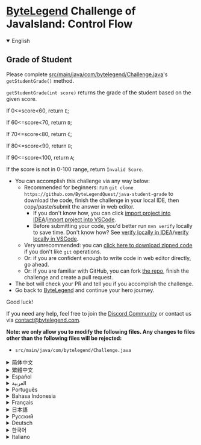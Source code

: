 # [ByteLegend](https://bytelegend.com) Challenge of JavaIsland: Control Flow

<details open='true'>
<summary>English</summary>

## Grade of Student

Please complete [src/main/java/com/bytelegend/Challenge.java](https://github.com/ByteLegendQuest/java-student-grade/blob/main/src/main/java/com/bytelegend/Challenge.java)'s `getStudentGrade()` method.

`getStudentGrade(int score)` returns the grade of the student based on the given score.

If 0<=score<60, return `E`;

If 60<=score<70, return `D`;

If 70<=score<80, return `C`;

If 80<=score<90, return `B`;

If 90<=score<100, return `A`;

If the score is not in 0-100 range, return `Invalid Score`.


- You can accomplish this challenge via any way below:
  - Recommended for beginners: run `git clone https://github.com/ByteLegendQuest/java-student-grade` to download the code,
    finish the challenge in your local IDE, then copy/paste/submit the answer in web editor.
    - If you don't know how, you can click [import project into IDEA](https://github.com/ByteLegendQuest/java-student-grade/blob/main/docs/en/clone-and-import.md)/[import project into VSCode](https://github.com/ByteLegendQuest/java-student-grade/blob/main/docs/en/clone-and-import-vscode.md).
    - Before submitting your code, you'd better run `mvn verify` locally to save time. Don't know how? See [verify locally in IDEA](https://github.com/ByteLegendQuest/java-student-grade/blob/main/docs/en/run-mvn-verify-idea.md)/[verify locally in VSCode](https://github.com/ByteLegendQuest/java-student-grade/blob/main/docs/en/run-mvn-verify-vscode.md).
  - Very unrecommended: you can [click here to download zipped code](https://codeload.github.com/ByteLegendQuest/java-student-grade/zip/refs/heads/main) if you don't like `git` operations.
  - Or: if you are confident enough to write code in web editor directly, go ahead.
  - Or: if you are familiar with GitHub, you can fork [the repo](https://github.com/ByteLegendQuest/java-student-grade), finish the challenge and create a pull request.
- The bot will check your PR and tell you if you accomplish the challenge.
- Go back to [ByteLegend](https://bytelegend.com) and continue your hero journey.

Good luck!

If you need any help, feel free to join the [Discord Community](https://discord.gg/35RreUUGWt) or contact us via [contact@bytelegend.com](mailto:contact@bytelegend.com).

**Note: we only allow you to modify the following files.
Any changes to files other than the following files will be rejected:**

- `src/main/java/com/bytelegend/Challenge.java`

</details>

<details>
<summary>简体中文</summary>

## 判断学生成绩等级

请完成[src/main/java/com/bytelegend/Challenge.java](https://github.com/ByteLegendQuest/java-student-grade/blob/main/src/main/java/com/bytelegend/Challenge.java)的`getStudentGrade()`方法。

`getStudentGrade(int score)`根据给定的分数，返回学生的等级。

如果0<=分数<60，返回`E`；

如果60<=分数<70，返回`D`；

如果70<=分数<80，返回`C`；

如果80<=分数<90，返回`B`；

如果90<=90<=100，返回`A`；

若输入的分数不在0-100范围内，返回`Invalid Score`。


- 你可以使用以下任意一种方法完成挑战：
  - 初学者推荐：运行`git clone https://git.bytelegend.com/ByteLegendQuest/java-student-grade`将代码下载到本地，在本地使用IDE调试完成后复制到网页编辑器里提交。
    - 如果你不知道怎么做，可以点击[导入IDEA](https://github.com/ByteLegendQuest/java-student-grade/blob/main/docs/zh_hans/clone-and-import.md)/[导入VSCode](https://github.com/ByteLegendQuest/java-student-grade/blob/main/docs/zh_hans/clone-and-import-vscode.md)。
    - 在提交之前，你最好先在本地运行`mvn verify`验证一下答案，以节约时间。不知道如何做？请查看[在IDEA中本地验证](https://github.com/ByteLegendQuest/java-student-grade/blob/main/docs/zh_hans/run-mvn-verify-idea.md)/[在VSCode中本地验证](https://github.com/ByteLegendQuest/java-student-grade/blob/main/docs/zh_hans/run-mvn-verify-vscode.md)。
  - 非常不推荐：如果你实在不喜欢`git`命令行操作，你可以[点击这里直接下载打包好的代码](https://ghcodeload.bytelegend.com/ByteLegendQuest/java-student-grade/zip/refs/heads/main)。
  - 或者：如果你非常自信不需要下载代码到本地调试，可以使用网页编辑器直接提交。
  - 或者：如果你对GitHub非常熟悉，你可以fork[这个仓库](https://github.com/ByteLegendQuest/java-student-grade)、完成挑战后，创建一个Pull Request。
- 机器人将会检查你的答案，告诉你你是否通过了挑战。
- 回到[字节传说](https://bytelegend.com)，然后继续你的英雄旅程。

祝你好运！

如果你需要任何帮助，欢迎加入官方玩家QQ群（在[首页](https://bytelegend.com)右下角的`联系 & 关于`菜单里可以找到入群方式）或者[Discord社区](https://discord.gg/PvmqK3hF)，或email至[contact@bytelegend.com](mailto:contact@bytelegend.com)。

**注意：我们只允许您修改以下文件，任何对其他文件的修改都会被拒绝：**

- `src/main/java/com/bytelegend/Challenge.java`

</details>

<details>
<summary>繁體中文</summary>

學生年級
----

請完成[src/main/java/com/bytelegend/Challenge.java](https://github.com/ByteLegendQuest/java-student-grade/blob/main/src/main/java/com/bytelegend/Challenge.java)的`getStudentGrade()`方法。

`getStudentGrade(int score)`根據給定的分數返回學生的成績。

如果 0<=score<60，則返回`E` ；

如果 60<=score<70，則返回`D` ；

如果 70<=score<80，則返回`C` ；

如果 80<=score<90，則返回`B` ；

如果 90<=score<100，則返回`A` ；

如果分數不在 0-100 範圍內，則返回`Invalid Score` 。

-   您可以通過以下任何方式完成此挑戰：
    -   建議初學者：運行`git clone https://github.com/ByteLegendQuest/java-student-grade`下載代碼，在本地 IDE 中完成挑戰，然後在 Web 編輯器中復制/粘貼/提交答案。
        -   如果你不知道怎麼做，你可以點擊[import project into IDEA](https://github.com/ByteLegendQuest/java-student-grade/blob/main/docs/en/clone-and-import.md) / [import project into VSCode](https://github.com/ByteLegendQuest/java-student-grade/blob/main/docs/en/clone-and-import-vscode.md) 。
        -   在提交代碼之前，您最好在本地運行`mvn verify`以節省時間。不知道怎麼樣？請參閱[在 IDEA](https://github.com/ByteLegendQuest/java-student-grade/blob/main/docs/en/run-mvn-verify-idea.md) [中進行本地驗證/在 VSCode 中進行本地驗證](https://github.com/ByteLegendQuest/java-student-grade/blob/main/docs/en/run-mvn-verify-vscode.md)。
    -   非常不推薦：如果你不喜歡`git`操作，可以[點擊這裡下載壓縮代碼](https://codeload.github.com/ByteLegendQuest/java-student-grade/zip/refs/heads/main)。
    -   或者：如果您有足夠的信心直接在 Web 編輯器中編寫代碼，請繼續。
    -   或者：如果你熟悉 GitHub，你可以 fork[倉庫](https://github.com/ByteLegendQuest/java-student-grade)，完成挑戰並創建一個拉取請求。
-   機器人會檢查你的 PR 並告訴你是否完成了挑戰。
-   回到[ByteLegend](https://bytelegend.com)繼續你的英雄之旅。

祝你好運！

如果您需要任何幫助，請隨時加入[Discord 社區](https://discord.gg/35RreUUGWt)或通過[contact@bytelegend.com](mailto:contact@bytelegend.com)聯繫我們。

**注意：我們只允許您修改以下文件。對以下文件以外的文件的任何更改都將被拒絕：**

-   `src/main/java/com/bytelegend/Challenge.java`
</details>

<details>
<summary>Español</summary>

Grado del estudiante
--------------------

Complete el método `getStudentGrade()` de [src/main/java/com/bytelegend/Challenge.java](https://github.com/ByteLegendQuest/java-student-grade/blob/main/src/main/java/com/bytelegend/Challenge.java) .

`getStudentGrade(int score)` devuelve la calificación del estudiante en función de la puntuación dada.

Si 0<=puntuación<60, devuelve `E` ;

Si 60<=puntuación<70, devuelve `D` ;

Si 70<=puntuación<80, devuelve `C` ;

Si 80<=puntuación<90, devuelve `B` ;

Si 90<=puntuación<100, devuelve `A` ;

Si la puntuación no está en el rango de 0 a 100, devuelva `Invalid Score` .

-   Puede lograr este desafío de cualquier manera a continuación:
    -   Recomendado para principiantes: ejecute `git clone https://github.com/ByteLegendQuest/java-student-grade` para descargar el código, finalice el desafío en su IDE local, luego copie/pegue/envíe la respuesta en el editor web.
        -   Si no sabe cómo hacerlo, puede hacer clic en [importar proyecto a IDEA](https://github.com/ByteLegendQuest/java-student-grade/blob/main/docs/en/clone-and-import.md) / [importar proyecto a VSCode](https://github.com/ByteLegendQuest/java-student-grade/blob/main/docs/en/clone-and-import-vscode.md) .
        -   Antes de enviar su código, es mejor que ejecute `mvn verify` localmente para ahorrar tiempo. ¿No sabes cómo? Ver [verificar localmente en IDEA](https://github.com/ByteLegendQuest/java-student-grade/blob/main/docs/en/run-mvn-verify-idea.md) / [verificar localmente en VSCode](https://github.com/ByteLegendQuest/java-student-grade/blob/main/docs/en/run-mvn-verify-vscode.md) .
    -   Muy poco recomendado: puede [hacer clic aquí para descargar el código comprimido](https://codeload.github.com/ByteLegendQuest/java-student-grade/zip/refs/heads/main) si no le gustan las operaciones de `git` .
    -   O: si tiene la confianza suficiente para escribir código en el editor web directamente, adelante.
    -   O: si está familiarizado con GitHub, puede bifurcar [el repositorio](https://github.com/ByteLegendQuest/java-student-grade) , finalizar el desafío y crear una solicitud de extracción.
-   El bot verificará tu PR y te dirá si logras el desafío.
-   Regrese a [ByteLegend](https://bytelegend.com) y continúe su viaje de héroe.

¡Buena suerte!

Si necesita ayuda, no dude en unirse a la [comunidad de Discord](https://discord.gg/35RreUUGWt) o contáctenos a través de [contact@bytelegend.com](mailto:contact@bytelegend.com) .

**Nota: solo le permitimos modificar los siguientes archivos. Cualquier cambio en los archivos que no sean los siguientes archivos será rechazado:**

-   `src/main/java/com/bytelegend/Challenge.java`
</details>

<details>
<summary>العربية</summary>

درجة الطالب
-----------

يُرجى إكمال طريقة [src / main / java / com / bytelegend / Challenge.java](https://github.com/ByteLegendQuest/java-student-grade/blob/main/src/main/java/com/bytelegend/Challenge.java) `getStudentGrade()` .

`getStudentGrade(int score)` درجة الطالب بناءً على الدرجة المحددة.

إذا كانت القيمة 0 <= الدرجة <60 ، فقم بإرجاع `E` ؛

إذا كانت 60 <= الدرجة <70 ، فقم بإرجاع `D` ؛

إذا كانت 70 <= الدرجة <80 ، فقم بإرجاع `C` ؛

إذا كانت 80 <= الدرجة <90 ، فقم بإرجاع `B` ؛

إذا كانت 90 <= الدرجة <100 ، فقم بإرجاع `A` ؛

إذا لم تكن النتيجة في النطاق 0-100 ، فقم بإرجاع `Invalid Score` .

-   يمكنك إنجاز هذا التحدي بأي طريقة أدناه:
    -   موصى به للمبتدئين: قم بتشغيل `git clone https://github.com/ByteLegendQuest/java-student-grade` لتنزيل الكود ، وإنهاء التحدي في IDE المحلي الخاص بك ، ثم نسخ / لصق / إرسال الإجابة في محرر الويب.
        -   إذا كنت لا تعرف كيف يمكنك النقر فوق [استيراد مشروع إلى IDEA](https://github.com/ByteLegendQuest/java-student-grade/blob/main/docs/en/clone-and-import.md) / [استيراد مشروع إلى VSCode](https://github.com/ByteLegendQuest/java-student-grade/blob/main/docs/en/clone-and-import-vscode.md) .
        -   قبل إرسال التعليمات البرمجية الخاصة بك ، من الأفضل تشغيل `mvn verify` محليًا لتوفير الوقت. لا أعرف كيف؟ انظر [التحقق محليًا في IDEA](https://github.com/ByteLegendQuest/java-student-grade/blob/main/docs/en/run-mvn-verify-idea.md) / [تحقق محليًا في VSCode](https://github.com/ByteLegendQuest/java-student-grade/blob/main/docs/en/run-mvn-verify-vscode.md) .
    -   غير موصى به على الإطلاق: يمكنك [النقر هنا لتنزيل رمز مضغوط](https://codeload.github.com/ByteLegendQuest/java-student-grade/zip/refs/heads/main) إذا كنت لا تحب عمليات `git` .
    -   أو: إذا كنت واثقًا بدرجة كافية من كتابة التعليمات البرمجية في محرر الويب مباشرةً ، فابدأ.
    -   أو: إذا كنت معتادًا على GitHub ، فيمكنك تفرع [الريبو](https://github.com/ByteLegendQuest/java-student-grade) وإنهاء التحدي وإنشاء طلب سحب.
-   سيتحقق الروبوت من العلاقات العامة الخاصة بك ويخبرك إذا أنجزت التحدي.
-   ارجع إلى [ByteLegend وتابع](https://bytelegend.com) رحلة بطلك.

حظ سعيد!

إذا كنت بحاجة إلى أي مساعدة ، فلا تتردد في الانضمام إلى [مجتمع Discord](https://discord.gg/35RreUUGWt) أو الاتصال بنا عبر [contact@bytelegend.com](mailto:contact@bytelegend.com) .

**ملاحظة: نسمح لك فقط بتعديل الملفات التالية. سيتم رفض أي تغييرات يتم إجراؤها على الملفات بخلاف الملفات التالية:**

-   `src/main/java/com/bytelegend/Challenge.java`
</details>

<details>
<summary>Português</summary>

Nota do Aluno
-------------

Por favor, complete o método `getStudentGrade()` de [src/main/java/com/bytelegend/Challenge.java](https://github.com/ByteLegendQuest/java-student-grade/blob/main/src/main/java/com/bytelegend/Challenge.java) .

`getStudentGrade(int score)` retorna a nota do aluno com base na pontuação fornecida.

Se 0<=pontuação<60, retorne `E` ;

Se 60<=pontuação<70, retorna `D` ;

Se 70<=pontuação<80, retorna `C` ;

Se 80<=pontuação<90, retorna `B` ;

Se 90<=pontuação<100, retorne `A` ;

Se a pontuação não estiver no intervalo de 0 a 100, retorne `Invalid Score` .

-   Você pode realizar este desafio de qualquer maneira abaixo:
    -   Recomendado para iniciantes: execute `git clone https://github.com/ByteLegendQuest/java-student-grade` para baixar o código, conclua o desafio em seu IDE local e copie/cole/envie a resposta no editor da web.
        -   Se você não sabe como, você pode clicar em [import project into IDEA](https://github.com/ByteLegendQuest/java-student-grade/blob/main/docs/en/clone-and-import.md) / [import project into VSCode](https://github.com/ByteLegendQuest/java-student-grade/blob/main/docs/en/clone-and-import-vscode.md) .
        -   Antes de enviar seu código, é melhor você executar `mvn verify` localmente para economizar tempo. Não sei como? Consulte [verificar localmente em IDEA](https://github.com/ByteLegendQuest/java-student-grade/blob/main/docs/en/run-mvn-verify-idea.md) / [verificar localmente em VSCode](https://github.com/ByteLegendQuest/java-student-grade/blob/main/docs/en/run-mvn-verify-vscode.md) .
    -   Muito não recomendado: você pode [clicar aqui para baixar o código zipado](https://codeload.github.com/ByteLegendQuest/java-student-grade/zip/refs/heads/main) se não gostar das operações do `git` .
    -   Ou: se você estiver confiante o suficiente para escrever código diretamente no editor da web, vá em frente.
    -   Ou: se você estiver familiarizado com o GitHub, você pode fazer o fork [do repo](https://github.com/ByteLegendQuest/java-student-grade) , finalizar o desafio e criar uma pull request.
-   O bot verificará seu PR e informará se você cumprir o desafio.
-   Volte para [ByteLegend](https://bytelegend.com) e continue sua jornada de herói.

Boa sorte!

Se precisar de ajuda, sinta-se à vontade para se juntar à [Comunidade Discord](https://discord.gg/35RreUUGWt) ou entre em contato conosco via [contact@bytelegend.com](mailto:contact@bytelegend.com) .

**Nota: só permitimos que você modifique os seguintes arquivos. Quaisquer alterações em arquivos que não sejam os arquivos a seguir serão rejeitadas:**

-   `src/main/java/com/bytelegend/Challenge.java`
</details>

<details>
<summary>Bahasa Indonesia</summary>

Kelas Siswa
-----------

Harap lengkapi metode `getStudentGrade()` [src/main/Java/com/bytelegend/Challenge.java](https://github.com/ByteLegendQuest/java-student-grade/blob/main/src/main/java/com/bytelegend/Challenge.java) .

`getStudentGrade(int score)` mengembalikan nilai siswa berdasarkan skor yang diberikan.

Jika 0<=skor<60, kembalikan `E` ;

Jika 60<=skor<70, kembalikan `D` ;

Jika 70<=skor<80, kembalikan `C` ;

Jika 80<=skor<90, kembalikan `B` ;

Jika 90<=skor<100, kembalikan `A` ;

Jika skor tidak dalam kisaran 0-100, kembalikan `Invalid Score` .

-   Anda dapat menyelesaikan tantangan ini melalui cara apa pun di bawah ini:
    -   Direkomendasikan untuk pemula: jalankan `git clone https://github.com/ByteLegendQuest/java-student-grade` untuk mengunduh kode, selesaikan tantangan di IDE lokal Anda, lalu salin/tempel/kirim jawabannya di editor web.
        -   Jika Anda tidak tahu caranya, Anda bisa mengklik [import project into IDEA](https://github.com/ByteLegendQuest/java-student-grade/blob/main/docs/en/clone-and-import.md) / [import project into VSCode](https://github.com/ByteLegendQuest/java-student-grade/blob/main/docs/en/clone-and-import-vscode.md) .
        -   Sebelum mengirimkan kode Anda, Anda sebaiknya menjalankan `mvn verify` secara lokal untuk menghemat waktu. Tidak tahu bagaimana? Lihat [verifikasi secara lokal di IDEA](https://github.com/ByteLegendQuest/java-student-grade/blob/main/docs/en/run-mvn-verify-idea.md) / [verifikasi secara lokal di VSCode](https://github.com/ByteLegendQuest/java-student-grade/blob/main/docs/en/run-mvn-verify-vscode.md) .
    -   Sangat tidak direkomendasikan: Anda dapat [mengklik di sini untuk mengunduh kode zip](https://codeload.github.com/ByteLegendQuest/java-student-grade/zip/refs/heads/main) jika Anda tidak menyukai operasi `git` .
    -   Atau: jika Anda cukup percaya diri untuk menulis kode di editor web secara langsung, silakan.
    -   Atau: jika Anda terbiasa dengan GitHub, Anda dapat melakukan fork [repo](https://github.com/ByteLegendQuest/java-student-grade) , menyelesaikan tantangan, dan membuat permintaan tarik.
-   Bot akan memeriksa PR Anda dan memberi tahu Anda jika Anda menyelesaikan tantangan.
-   Kembali ke [ByteLegend](https://bytelegend.com) dan lanjutkan perjalanan pahlawan Anda.

Semoga beruntung!

Jika Anda memerlukan bantuan, jangan ragu untuk bergabung dengan [Komunitas Discord](https://discord.gg/35RreUUGWt) atau hubungi kami melalui [contact@bytelegend.com](mailto:contact@bytelegend.com) .

**Catatan: kami hanya mengizinkan Anda untuk mengubah file berikut. Setiap perubahan pada file selain file berikut akan ditolak:**

-   `src/main/java/com/bytelegend/Challenge.java`
</details>

<details>
<summary>Français</summary>

Note de l'étudiant
------------------

Veuillez compléter la méthode `getStudentGrade()` de [src/main/java/com/bytelegend/Challenge.java](https://github.com/ByteLegendQuest/java-student-grade/blob/main/src/main/java/com/bytelegend/Challenge.java) .

`getStudentGrade(int score)` renvoie la note de l'étudiant en fonction du score donné.

Si 0<=score<60, retourne `E` ;

Si 60<=score<70, retourne `D` ;

Si 70<=score<80, retourne `C` ;

Si 80<=score<90, retourne `B` ;

Si 90<=score<100, retourne `A` ;

Si le score n'est pas compris entre 0 et 100, renvoie `Invalid Score` .

-   Vous pouvez accomplir ce défi de n'importe quelle manière ci-dessous:
    -   Recommandé pour les débutants : exécutez `git clone https://github.com/ByteLegendQuest/java-student-grade` pour télécharger le code, terminez le défi dans votre IDE local, puis copiez/collez/soumettez la réponse dans l'éditeur Web.
        -   Si vous ne savez pas comment, vous pouvez cliquer sur [importer le projet dans IDEA](https://github.com/ByteLegendQuest/java-student-grade/blob/main/docs/en/clone-and-import.md) / [importer le projet dans VSCode](https://github.com/ByteLegendQuest/java-student-grade/blob/main/docs/en/clone-and-import-vscode.md) .
        -   Avant de soumettre votre code, vous feriez mieux d'exécuter `mvn verify` localement pour gagner du temps. Vous ne savez pas comment ? Voir [vérifier localement dans IDEA](https://github.com/ByteLegendQuest/java-student-grade/blob/main/docs/en/run-mvn-verify-idea.md) / [vérifier localement dans VSCode](https://github.com/ByteLegendQuest/java-student-grade/blob/main/docs/en/run-mvn-verify-vscode.md) .
    -   Très déconseillé : vous pouvez [cliquer ici pour télécharger le code compressé](https://codeload.github.com/ByteLegendQuest/java-student-grade/zip/refs/heads/main) si vous n'aimez pas les opérations `git` .
    -   Ou : si vous êtes suffisamment confiant pour écrire du code directement dans l'éditeur Web, continuez.
    -   Ou : si vous êtes familier avec GitHub, vous pouvez forker [le dépôt](https://github.com/ByteLegendQuest/java-student-grade) , terminer le défi et créer une demande d'extraction.
-   Le bot vérifiera votre PR et vous dira si vous accomplissez le défi.
-   Retournez à [ByteLegend](https://bytelegend.com) et continuez votre voyage de héros.

Bonne chance!

Si vous avez besoin d'aide, n'hésitez pas à rejoindre la [communauté Discord](https://discord.gg/35RreUUGWt) ou à nous contacter via [contact@bytelegend.com](mailto:contact@bytelegend.com) .

**Remarque : nous vous autorisons uniquement à modifier les fichiers suivants. Toute modification de fichiers autres que les fichiers suivants sera rejetée :**

-   `src/main/java/com/bytelegend/Challenge.java`
</details>

<details>
<summary>日本語</summary>

学生の学年
-----

[src / main / java / com / bytelegend / Challenge.java](https://github.com/ByteLegendQuest/java-student-grade/blob/main/src/main/java/com/bytelegend/Challenge.java)の`getStudentGrade()`メソッドを完了してください。

`getStudentGrade(int score)`は、指定されたスコアに基づいて学生の成績を返します。

0 <=スコア<60の場合、 `E`を返します。

60 <=スコア<70の場合、 `D`を返します。

70 <=スコア<80の場合、 `C`を返します。

80 <=スコア<90の場合、 `B`を返します。

90 <=スコア<100の場合、 `A`を返します。

スコアが0〜100の範囲にない場合は、 `Invalid Score`を返します。

-   この課題は、以下のいずれかの方法で達成できます。
    -   初心者に推奨： `git clone https://github.com/ByteLegendQuest/java-student-grade`を実行してコードをダウンロードし、ローカルIDEでチャレンジを終了してから、Webエディターで回答をコピー/貼り付け/送信します。
        -   方法がわからない場合は、\[ [プロジェクトをIDEAにインポート](https://github.com/ByteLegendQuest/java-student-grade/blob/main/docs/en/clone-and-import.md)\]/\[ [プロジェクトをVSCodeにインポート](https://github.com/ByteLegendQuest/java-student-grade/blob/main/docs/en/clone-and-import-vscode.md)\]をクリックできます。
        -   コードを送信する前に、時間を節約するためにローカルで`mvn verify`実行することをお勧めします。方法がわかりませんか？ [IDEAでローカルに](https://github.com/ByteLegendQuest/java-student-grade/blob/main/docs/en/run-mvn-verify-idea.md)[検証する/VSCodeでローカルに](https://github.com/ByteLegendQuest/java-student-grade/blob/main/docs/en/run-mvn-verify-vscode.md)検証するを参照してください。
    -   非常に推奨されていません`git`操作が気に入らない場合は、 [ここをクリックしてzipコードをダウンロード](https://codeload.github.com/ByteLegendQuest/java-student-grade/zip/refs/heads/main)できます。
    -   または：Webエディターで直接コードを記述できる自信がある場合は、先に進んでください。
    -   または：GitHubに精通している場合は[、リポジトリ](https://github.com/ByteLegendQuest/java-student-grade)をフォークしてチャレンジを終了し、プルリクエストを作成できます。
-   ボットはPRをチェックし、チャレンジを達成したかどうかを通知します。
-   [ByteLegend](https://bytelegend.com)に戻り、ヒーローの旅を続けてください。

幸運を！

ヘルプが必要な場合は、 [Discordコミュニティ](https://discord.gg/35RreUUGWt)に参加するか、contact [@bytelegend.com](mailto:contact@bytelegend.com)からお問い合わせください。

**注：変更できるのは次のファイルのみです。次のファイル以外のファイルへの変更は拒否されます。**

-   `src/main/java/com/bytelegend/Challenge.java`
</details>

<details>
<summary>Русский</summary>

Уровень студента
----------------

Пожалуйста, заполните метод `getStudentGrade()` [src/main/java/com/bytelegend/Challenge.java](https://github.com/ByteLegendQuest/java-student-grade/blob/main/src/main/java/com/bytelegend/Challenge.java) .

`getStudentGrade(int score)` возвращает оценку учащегося на основе заданного балла.

Если 0<=score<60, вернуть `E` ;

Если 60<=score<70, вернуть `D` ;

Если 70<=score<80, вернуть `C` ;

Если 80<=score<90, вернуть `B` ;

Если 90<=score<100, вернуть `A` ;

Если оценка не находится в диапазоне от 0 до 100, вернуть `Invalid Score` .

-   Вы можете выполнить эту задачу любым способом, указанным ниже:
    -   Рекомендуется для начинающих: запустите `git clone https://github.com/ByteLegendQuest/java-student-grade` , чтобы загрузить код, выполните задание в локальной среде IDE, затем скопируйте/вставьте/отправьте ответ в веб-редакторе.
        -   Если вы не знаете как, вы можете нажать [импортировать проект в IDEA](https://github.com/ByteLegendQuest/java-student-grade/blob/main/docs/en/clone-and-import.md) / [импортировать проект в VSCode](https://github.com/ByteLegendQuest/java-student-grade/blob/main/docs/en/clone-and-import-vscode.md) .
        -   Перед отправкой кода вам лучше запустить `mvn verify` локально, чтобы сэкономить время. Не знаете как? См. « [Проверить локально в IDEA](https://github.com/ByteLegendQuest/java-student-grade/blob/main/docs/en/run-mvn-verify-idea.md) / [проверить локально в VSCode»](https://github.com/ByteLegendQuest/java-student-grade/blob/main/docs/en/run-mvn-verify-vscode.md) .
    -   Крайне не рекомендуется: вы можете [нажать здесь, чтобы загрузить заархивированный код](https://codeload.github.com/ByteLegendQuest/java-student-grade/zip/refs/heads/main) , если вам не нравятся операции `git` .
    -   Или: если вы достаточно уверены, чтобы писать код напрямую в веб-редакторе, вперед.
    -   Или: если вы знакомы с GitHub, вы можете разветвить [репозиторий](https://github.com/ByteLegendQuest/java-student-grade) , выполнить задание и создать запрос на включение.
-   Бот проверит ваш PR и сообщит, выполнили ли вы задание.
-   Вернитесь в [ByteLegend](https://bytelegend.com) и продолжайте свое героическое путешествие.

Удачи!

Если вам нужна помощь, присоединяйтесь к [сообществу Discord](https://discord.gg/35RreUUGWt) или свяжитесь с нами по [адресу contact@bytelegend.com](mailto:contact@bytelegend.com) .

**Примечание: мы разрешаем вам изменять только следующие файлы. Любые изменения в файлах, кроме следующих файлов, будут отклонены:**

-   `src/main/java/com/bytelegend/Challenge.java`
</details>

<details>
<summary>Deutsch</summary>

Grad des Studenten
------------------

Bitte vervollständigen Sie die Methode `getStudentGrade()` [von src/main/java/com/bytelegend/Challenge.java](https://github.com/ByteLegendQuest/java-student-grade/blob/main/src/main/java/com/bytelegend/Challenge.java) .

`getStudentGrade(int score)` gibt die Note des Schülers basierend auf der gegebenen Punktzahl zurück.

Wenn 0<=score<60, gebe `E` zurück;

Wenn 60<=Punktzahl<70, gebe `D` zurück;

Wenn 70<=Punktzahl<80, gebe `C` zurück;

Wenn 80<=Punktzahl<90, gebe `B` zurück;

Wenn 90<=Punktzahl<100, gebe `A` zurück;

Wenn die Punktzahl nicht im Bereich von 0 bis 100 liegt, geben `Invalid Score` zurück.

-   Sie können diese Herausforderung auf eine der folgenden Arten meistern:
    -   Empfohlen für Anfänger: Führen Sie `git clone https://github.com/ByteLegendQuest/java-student-grade` aus, um den Code herunterzuladen, beenden Sie die Herausforderung in Ihrer lokalen IDE und kopieren/fügen Sie dann die Antwort im Web-Editor ein/übermitteln Sie sie.
        -   Wenn Sie nicht wissen wie, können Sie auf [Projekt in IDEA](https://github.com/ByteLegendQuest/java-student-grade/blob/main/docs/en/clone-and-import.md) [importieren / Projekt in VSCode importieren klicken](https://github.com/ByteLegendQuest/java-student-grade/blob/main/docs/en/clone-and-import-vscode.md) .
        -   Bevor Sie Ihren Code einreichen, sollten Sie `mvn verify` besser lokal ausführen, um Zeit zu sparen. Sie wissen nicht wie? Siehe [Lokal verifizieren in IDEA](https://github.com/ByteLegendQuest/java-student-grade/blob/main/docs/en/run-mvn-verify-idea.md) / [Lokal verifizieren in VSCode](https://github.com/ByteLegendQuest/java-student-grade/blob/main/docs/en/run-mvn-verify-vscode.md) .
    -   Sehr nicht zu empfehlen: Sie können [hier klicken, um den gezippten Code herunterzuladen,](https://codeload.github.com/ByteLegendQuest/java-student-grade/zip/refs/heads/main) wenn Sie `git` -Operationen nicht mögen.
    -   Oder: Wenn Sie sicher genug sind, Code direkt im Web-Editor zu schreiben, fahren Sie fort.
    -   Oder: Wenn Sie sich mit GitHub auskennen, können Sie [das Repo forken](https://github.com/ByteLegendQuest/java-student-grade) , die Challenge beenden und einen Pull-Request erstellen.
-   Der Bot überprüft Ihre PR und teilt Ihnen mit, ob Sie die Herausforderung meistern.
-   Gehen Sie zurück zu [ByteLegend](https://bytelegend.com) und setzen Sie Ihre Heldenreise fort.

Viel Glück!

Wenn Sie Hilfe benötigen, können Sie sich gerne der [Discord Community](https://discord.gg/35RreUUGWt) anschließen oder uns über [contact@bytelegend.com kontaktieren](mailto:contact@bytelegend.com) .

**Hinweis: Wir erlauben Ihnen nur, die folgenden Dateien zu ändern. Alle Änderungen an anderen Dateien als den folgenden Dateien werden abgelehnt:**

-   `src/main/java/com/bytelegend/Challenge.java`
</details>

<details>
<summary>한국어</summary>

학생의 학년
------

[src/main/java/com/bytelegend/Challenge.java](https://github.com/ByteLegendQuest/java-student-grade/blob/main/src/main/java/com/bytelegend/Challenge.java) 의 `getStudentGrade()` 메소드를 완성해주세요.

`getStudentGrade(int score)` 는 주어진 점수를 기반으로 학생의 성적을 반환합니다.

0<=점수<60이면 `E` 를 반환합니다.

60<=점수<70이면 `D` 를 반환합니다.

70<=점수<80이면 `C` 를 반환합니다.

80<=점수<90이면 `B` 를 반환합니다.

90<=점수<100이면 `A` 를 반환합니다.

점수가 0-100 범위에 없으면 `Invalid Score` 를 반환합니다.

-   아래 방법을 통해 이 챌린지를 완료할 수 있습니다.
    -   초보자를 위한 권장 사항: `git clone https://github.com/ByteLegendQuest/java-student-grade` 를 실행하여 코드를 다운로드하고 로컬 IDE에서 챌린지를 완료한 다음 웹 편집기에서 답변을 복사/붙여넣기/제출합니다.
        -   방법을 모르는 경우 [프로젝트를 IDEA로](https://github.com/ByteLegendQuest/java-student-grade/blob/main/docs/en/clone-and-import.md) [가져오기 / 프로젝트를 VSCode로 가져](https://github.com/ByteLegendQuest/java-student-grade/blob/main/docs/en/clone-and-import-vscode.md) 오기를 클릭할 수 있습니다.
        -   코드를 제출하기 전에 시간을 절약하기 위해 로컬에서 `mvn verify` 를 실행하는 것이 좋습니다. 방법을 모르십니까? [IDEA에서 로컬로](https://github.com/ByteLegendQuest/java-student-grade/blob/main/docs/en/run-mvn-verify-idea.md) [확인/VSCode에서 로컬로](https://github.com/ByteLegendQuest/java-student-grade/blob/main/docs/en/run-mvn-verify-vscode.md) 확인을 참조하세요.
    -   매우 권장하지 않음: `git` 작업이 마음에 들지 않으면 [여기를 클릭하여 압축 코드를 다운로드](https://codeload.github.com/ByteLegendQuest/java-student-grade/zip/refs/heads/main) 할 수 있습니다.
    -   또는 웹 편집기에서 직접 코드를 작성할 만큼 자신이 있다면 계속 진행하십시오.
    -   또는 GitHub에 익숙하다면 리포지토리를 분기 [하고](https://github.com/ByteLegendQuest/java-student-grade) 챌린지를 완료하고 풀 요청을 생성할 수 있습니다.
-   봇은 PR을 확인하고 도전 과제를 달성했는지 알려줍니다.
-   [ByteLegend](https://bytelegend.com) 로 돌아가 영웅 여정을 계속하세요.

행운을 빕니다!

도움이 필요하면 언제든지 [Discord 커뮤니티](https://discord.gg/35RreUUGWt) 에 가입하거나 [contact@bytelegend.com](mailto:contact@bytelegend.com) 을 통해 문의하세요.

**참고: 다음 파일만 수정할 수 있습니다. 다음 파일 이외의 파일에 대한 변경 사항은 거부됩니다.**

-   `src/main/java/com/bytelegend/Challenge.java`
</details>

<details>
<summary>Italiano</summary>

Grado di studente
-----------------

Si prega di completare il metodo `getStudentGrade()` di [src/main/java/com/bytelegend/Challenge.java](https://github.com/ByteLegendQuest/java-student-grade/blob/main/src/main/java/com/bytelegend/Challenge.java) .

`getStudentGrade(int score)` restituisce il voto dello studente in base al punteggio dato.

Se 0<=punteggio<60, restituisce `E` ;

Se 60<=punteggio<70, restituisce `D` ;

Se 70<=punteggio<80, restituisce `C` ;

Se 80<=punteggio<90, restituisce `B` ;

Se 90<=punteggio<100, restituisce `A` ;

Se il punteggio non è compreso tra 0 e 100, restituisci `Invalid Score` .

-   Puoi portare a termine questa sfida in qualsiasi modo di seguito:
    -   Consigliato per i principianti: esegui `git clone https://github.com/ByteLegendQuest/java-student-grade` per scaricare il codice, completa la sfida nel tuo IDE locale, quindi copia/incolla/invia la risposta nell'editor web.
        -   Se non sai come fare, puoi fare clic su [importa progetto in IDEA](https://github.com/ByteLegendQuest/java-student-grade/blob/main/docs/en/clone-and-import.md) / [importa progetto in VSCode](https://github.com/ByteLegendQuest/java-student-grade/blob/main/docs/en/clone-and-import-vscode.md) .
        -   Prima di inviare il codice, è meglio eseguire `mvn verify` in locale per risparmiare tempo. Non sai come? Vedere [verifica in locale in IDEA](https://github.com/ByteLegendQuest/java-student-grade/blob/main/docs/en/run-mvn-verify-idea.md) / [verifica in locale in VSCode](https://github.com/ByteLegendQuest/java-student-grade/blob/main/docs/en/run-mvn-verify-vscode.md) .
    -   Molto sconsigliato: puoi fare [clic qui per scaricare il codice zippato](https://codeload.github.com/ByteLegendQuest/java-student-grade/zip/refs/heads/main) se non ti piacciono le operazioni `git` .
    -   Oppure: se sei abbastanza sicuro da scrivere il codice direttamente nell'editor web, vai avanti.
    -   Oppure: se hai familiarità con GitHub, puoi eseguire il fork [del repository](https://github.com/ByteLegendQuest/java-student-grade) , completare la sfida e creare una richiesta pull.
-   Il bot controllerà il tuo PR e ti dirà se hai superato la sfida.
-   Torna a [ByteLegend](https://bytelegend.com) e continua il tuo viaggio da eroe.

Buona fortuna!

Se hai bisogno di aiuto, non esitare a unirti alla [community di Discord](https://discord.gg/35RreUUGWt) o contattaci tramite [contact@bytelegend.com](mailto:contact@bytelegend.com) .

**Nota: ti permettiamo solo di modificare i seguenti file. Eventuali modifiche ai file diversi dai seguenti file verranno rifiutate:**

-   `src/main/java/com/bytelegend/Challenge.java`
</details>
